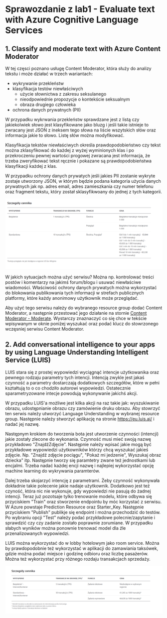 # Sprawozdanie z lab1 - Evaluate text with Azure Cognitive Language Services

## 1. Classify and moderate text with Azure Content Moderator
W tej częsci poznano usługę Content Moderator, która służy do analizy tekstu i może działać w trzech wariantach:
- wykrywanie przekleństw
- klasyfikacja testów niewłaściwych
  * użycie słownictwa z zakresu seksulanego
  * nieodpowiednie propozycje o kontekście seksualnym
  * obraza drugiego człowieka
- ochrona danych prywatnych (PII)

W przypadku wykrwania przekleństw sprawdzane jest z listą czy jakiekolwiek słowo jest klasyfikowane jako bluzg i jeśli takie istnieje to zwracany jest JSON z ineksem tego słowa na liście wszytskich słów oraz informacja jakie to słowo. Listę słów można modyfikować.

Klasyfikacja tekstów niewłaściwych określa prawdopodobieństwo czy tekst można zklasyfikować do każdej z wyżej wyminionych klas i po przekroczeniu pewnej wartości progowej zwracana jest informacja, że trzeba zweryfikować tekst ręcznie i pokazane są prawdopodobieństwa klasyfikacji każdej z klas.

W przypadku ochrony danych prywatych jeśli jakies PII zostanie wykryte zostaje utworzony JSON, w którym będzie podana kategoria użycia danych prywatnych jak np. adres email, adres zamieszkania czy numer telefonu oraz fragment tekstu, który został sklasyfikwoany do jednej z tych kategorii.

![cennik Content Moderator](https://raw.githubusercontent.com/edsuch21/AI-on-Microsoft-Azure/main/pricing_Content%20Moderator.png "cenik CM")

W jakich sytuacjach można użyć serwisu? Można np. kontrolować treści postów i komentarzy na jakimś forum/blogu i usuwać niewłaściwe wiadomości. Właściwość ochrony danych prywatych można wykorzystać do blokowania publikowania tych informacji w strefach publicznych platformy, które każdy anonimowy użytkownik może przeglądać.

Aby użyć tego serwisu należy do wybranego resource group dodać Content Moderator, a następnie przestować jego działanie na stornie [Content Moderator - Moderate](https://westus.dev.cognitive.microsoft.com/docs/services/57cf753a3f9b070c105bd2c1/operations/57cf753a3f9b070868a1f66f/console). Wystarczy znaznaczyć co się chce w tekście wpisywanym w oknie poniżej wyszukać oraz podać klucz do stowrzonego wczęsniej serwisu Content Moderator.

## 2.  Add conversational intelligence to your apps by using Language Understanding Intelligent Service (LUIS)
LUIS stara się z prostej wypowiedzi wyciągnąć intencje użytkowanika oraz pewnego rodzaju parametry tych intencji. Intencją zwykle jest jakaś czynność a parametry dostarczają dodatkowych szczegółów, które w pełni kształtują to o co chodziło autorowi wypowiedzi. Ostatecznie sparametryzowane intecje powodują wykonywanie jakichś akcji.

W przypadku LUIS'a możliwe jest kilka akcji na raz takie jak: wyszukiwanie obrazu, udostępnianie obrazu czy zamówienie druku obrazu. 
Aby stowrzyć ten serwis należy utworzyć Language Understanding w wybranej resource group. Następnie należy stworzyć aplikację na stronie https://eu.luis.ai/ i nadać jej nazwę.

Następnym krokiem do tworzenia bota jest utworzenie czynności (intencji) jakie zostały zlecone do wykonania. Czynność musi mieć swoją nazwę przykładowo "ZnajdźZdjęcie". Następnie należy wpisać jakie mogą być przykładowe wypowiedzi użytkowników którzy chcą wyszukać jakieś zdjęcie. Np. "Znajdź zdjęcie pociągu", "Pokaż mi jedzenie", Wyszukaj obraz dziecka" itp.
Następnie tworzy się paramtetry zwane też jednostkami lub encjalmi. Trzeba nadać każdej encji nazwę i najlepiej wykorzystać opcję machine learning do wykrywania paramterów.

Dalej trzeba skojarzyć intencję z parametrami. Żeby czynność wykonywała dokładnie takie polecenie jakie nadaje użytkownik.
Dodatkowo jest też czyność, która nic nie wykonuje, gdy wypowiedzi nie pasują do żadnej intencji. 
Teraz już pozotsaje tylko trenowanie modelu, które odbywa się przyciskiem "Train" oraz stworzenie endpointu by móc korzystać z serwisu. W Azure powstaje Prediction Resource oraz Starter_Key. Następnie przyciskiem "Publish" publikje się endpoint i można przechodzić do testów. Po wybraniu opcji "Test" należy podać przykładowe polecnie/zapytanie i sprawdzić czy czy zadanie zostało poprawnie zorumiane.
W przypadku słabych wyników można ponownie trenować model dla źle przenalizowanych wypowiedzi.

LUIS można wykorzystać do w lobby hotelowym jako room service. Można by prawdopodobnie też wykorzystać w aplikacji do zamawiania taksówek, gdzie można podać miejsce i godzinę odbioru oraz liczbę pasażerów. Można też wykorzystać przy różnego rozdaju transakcjach sprzedaży.

![cennikUL](https://raw.githubusercontent.com/edsuch21/AI-on-Microsoft-Azure/main/cennikLU.png)
